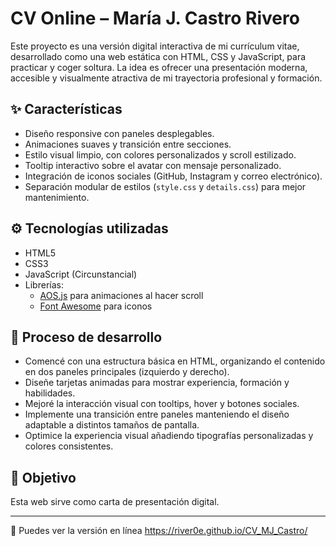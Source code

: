 # CV Online – María J. Castro Rivero

Este proyecto es una versión digital interactiva de mi currículum vitae, desarrollado como una web estática con HTML, CSS y JavaScript, para practicar y coger soltura. 
La idea es ofrecer una presentación moderna, accesible y visualmente atractiva de mi trayectoria profesional y formación.

## ✨ Características

- Diseño responsive con paneles desplegables.
- Animaciones suaves y transición entre secciones.
- Estilo visual limpio, con colores personalizados y scroll estilizado.
- Tooltip interactivo sobre el avatar con mensaje personalizado.
- Integración de iconos sociales (GitHub, Instagram y correo electrónico).
- Separación modular de estilos (`style.css` y `details.css`) para mejor mantenimiento.

## ⚙️ Tecnologías utilizadas

- HTML5
- CSS3
- JavaScript (Circunstancial) 
- Librerías:
  - [AOS.js](https://michalsnik.github.io/aos/) para animaciones al hacer scroll
  - [Font Awesome](https://fontawesome.com/) para iconos


## 🧩 Proceso de desarrollo

- Comencé con una estructura básica en HTML, organizando el contenido en dos paneles principales (izquierdo y derecho).
- Diseñe tarjetas animadas para mostrar experiencia, formación y habilidades.
- Mejoré la interacción visual con tooltips, hover y botones sociales.
- Implemente una transición entre paneles manteniendo el diseño adaptable a distintos tamaños de pantalla.
- Optimice la experiencia visual añadiendo tipografías personalizadas y colores consistentes.

## 🧠 Objetivo

Esta web sirve como carta de presentación digital.

---

👀 Puedes ver la versión en línea https://river0e.github.io/CV_MJ_Castro/
